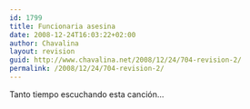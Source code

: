 ```yaml
---
id: 1799
title: Funcionaria asesina
date: 2008-12-24T16:03:22+02:00
author: Chavalina
layout: revision
guid: http://www.chavalina.net/2008/12/24/704-revision-2/
permalink: /2008/12/24/704-revision-2/
---
```

Tanto tiempo escuchando esta canci&oacute;n&#8230;